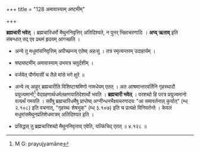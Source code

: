 +++
title = "128 अमावास्याम् अष्टमीम्"

+++


**ब्रह्मचारी भवेत्** । ब्रह्मचारिधर्मो मैथुननिवृत्तिर् अतिदिश्यते, न पुनर् भिक्षाचरणादिः । **अप्य् ऋताव्** इति संबन्धात् तद् एव प्रथमं हृदयम् आगच्छति । 

- अन्ये तु मधुमांसनिवृत्तिम् अपीच्छन्त्य् एतेष्व् अहःसु । तत्र स्मृत्यन्तरम् उदाहार्यम् ।

- षष्ठ्यष्टमीम् अमावास्याम् उभयत्र चतुर्दशीम् ।

- वर्जयेत् पौर्णमासीं च तैले मांसे भगे क्षुरे ॥

- अन्ये त्व् आहुर् ब्रह्मचारीति विशिष्टाश्रमिणो नामधेयम् एतत् । अत आश्रमान्तरवर्तिनि गृहस्थादौ प्रयुज्यमानो[^२०२] वेदग्रहणार्थधर्मलक्षणयातिदेशार्थो भवति । **ब्रह्मचारी भवेत्** । परशब्दो हि परत्र प्रयुज्यमानो वत्यर्थं गमयति । सर्वेषु ब्रह्मचारिधर्मेषु प्राप्तेष्व् अग्नीन्धनभैक्ष्यचरणादयः "आ समावर्तनात् कुर्यात्" (म्ध् २.१०८) इति वचनात्, "गृहस्थः शेषभुक्" (म्ध् ३.१०७) इति च प्रत्यक्षे विनिवर्तन्ते । केवलं मधुमांसमैथुनप्रतिशेधमात्रम् अतिदिश्यत इति । 


[^२०२]:
     M G: prayujyamāne

- प्रसिद्धस् तु ब्रह्मचारिशब्दो मैथुननिवृत्ताव् एवेति, यत्किंचिद् एतत् ॥ ४.१२८ ॥